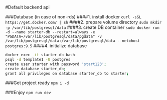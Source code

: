 #Default backend api

###Database (in case of non-rds)
####1. install docker
`curl -sSL https://get.docker.com/ | sh`
####2. prepare volume directory
`sudo mkdir -p /var/lib/postgresql/data`
####3. create DB container
`sudo docker run -d --name starter-db --restart=always -e "PGDATA=/var/lib/postgresql/data/pgdata" -v /var/lib/postgresql/data:/var/lib/postgresql/data --net=host postgres:9.5`
####4. initialize database
```bash
docker exec -it starter-db bash
psql -d template1 -U postgres
create user starter with password 'start123';
create database starter_db;
grant all privileges on database starter_db to starter;
```

###Get project ready
`npm i -d`

###Enjoy
`npm run dev`
